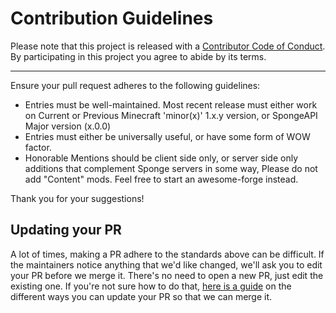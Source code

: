 # Contribution Guidelines

Please note that this project is released with a
[Contributor Code of Conduct](code-of-conduct.md). By participating in this
project you agree to abide by its terms.

---

Ensure your pull request adheres to the following guidelines:

- Entries must be well-maintained. Most recent release must either work on Current or Previous Minecraft 'minor(x)' 1.x.y version, or SpongeAPI Major version (x.0.0)
- Entries must either be universally useful, or have some form of WOW factor.
- Honorable Mentions should be client side only, or server side only additions that complement Sponge servers in some way, Please do not add "Content" mods. Feel free to start an awesome-forge instead.

Thank you for your suggestions!


## Updating your PR

A lot of times, making a PR adhere to the standards above can be difficult.
If the maintainers notice anything that we'd like changed, we'll ask you to
edit your PR before we merge it. There's no need to open a new PR, just edit
the existing one. If you're not sure how to do that,
[here is a guide](https://github.com/RichardLitt/docs/blob/master/amending-a-commit-guide.md)
on the different ways you can update your PR so that we can merge it.

